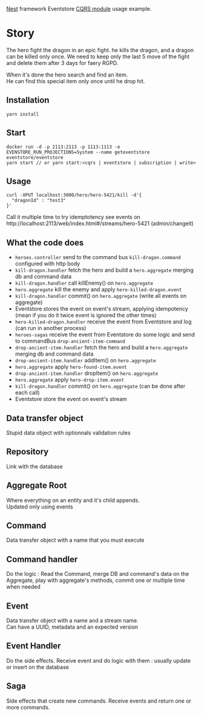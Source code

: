 
[Nest](https://github.com/kamilmysliwiec/nest) framework Eventstore [CQRS module](https://github.com/kamilmysliwiec/nest-cqrs) usage example.

# Story
The hero fight the dragon in an epic fight.
he kills the dragon, and a dragon can be killed only once.
We need to keep only the last 5 move of the fight and delete them after 3 days for faery RGPD.

When it's done the hero search and find an item.  
He can find this special item only once until he drop hit.


## Installation

```
yarn install
```

## Start
```
docker run -d -p 2113:2113 -p 1113:1113 -e EVENSTORE_RUN_PROJECTIONS=System --name geteventstore eventstore/eventstore
yarn start // or yarn start:<cqrs | eventstore | subscription | write>
```

## Usage 
```
curl -XPUT localhost:3000/hero/hero-5421/kill -d'{
  "dragonId" : "test3"
}'
```
Call it multiple time to try idemptotency
see events on http://localhost:2113/web/index.html#/streams/hero-5421 (admin/changeit)

## What the code does
 - `heroes.controller` send to the command bus `kill-dragon.command` configured with http body
 - `kill-dragon.handler` fetch the hero and build a `hero.aggregate` merging db and command data
 - `kill-dragon.handler` call killEnemy() on `hero.aggregate`
 - `hero.aggregate` kill the enemy and apply `hero-killed-dragon.event`
 - `kill-dragon.handler` commit() on `hero.aggregate` (write all events on aggregate)
 - Eventstore stores the event on event's stream, applying idempotency (mean if you do it twice event is ignored the other times)
 - `hero-killed-dragon.handler` receive the event from Eventstore and log (can run in another process)
 - `heroes-sagas` receive the event from Eventstore do some logic and send to commandBus `drop-ancient-item-command`
 - `drop-ancient-item.handler` fetch the hero and build a `hero.aggregate`  merging db and command data
 - `drop-ancient-item.handler` addItem() on `hero.aggregate` 
 - `hero.aggregate` apply `hero-found-item.event`
 - `drop-ancient-item.handler` dropItem() on `hero.aggregate` 
 - `hero.aggregate` apply `hero-drop-item.event`
 - `kill-dragon.handler` commit() on `hero.aggregate` (can be done after each call)
  - Eventstore store the event on event's stream
 
## Data transfer object
Stupid data object with optionnals validation rules
 
## Repository
 Link with the database
 
## Aggregate Root
Where everything on an entity and it's child appends.  
Updated only using events 

## Command
Data transfer object with a name that you must execute

## Command handler
Do the logic : 
Read the Command, merge DB and command's data on the Aggregate, play with aggregate's methods, commit one or multiple time when needed

## Event
Data transfer object with a name and a stream name.  
Can have a UUID, metadata and an expected version 

## Event Handler
Do the side effects.
Receive event and do logic with them : usually update or insert on the database

## Saga
Side effects that create new commands.
Receive events and return one or more commands.
